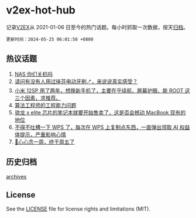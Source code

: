 # v2ex-hot-hub

 记录[V2EX](https://www.v2ex.com/)从 2021-01-06 日至今的热门话题。每小时抓取一次数据，按天[归档](archives)。

`更新时间：2024-05-25 06:01:50 +0800`

## 热议话题

1. [NAS 你们关机吗](https://www.v2ex.com/t/1043468)
1. [请问有没有人用过徕芬电动牙刷🪥，来说说真实感受？](https://www.v2ex.com/t/1043563)
1. [小米 12SP 用了两年，想换新手机了，主要在乎续航、屏幕护眼、能 ROOT 这三个因素，求推荐。](https://www.v2ex.com/t/1043432)
1. [算法工程师的工程能力问题](https://www.v2ex.com/t/1043434)
1. [骁龙 x elite 芯片的笔记本就要开始售卖了，这是否会撼动 MacBook 现有的地位](https://www.v2ex.com/t/1043483)
1. [不得不吐槽一下 WPS 了，每次在 WPS 上复制点东西，一直弹出领取 AI 权益体提示，严重影响心情](https://www.v2ex.com/t/1043496)
1. [🎣心心念一周，终于周五了](https://www.v2ex.com/t/1043437)

## 历史归档

[archives](archives)

## License

See the [LICENSE](LICENSE) file for license rights and limitations (MIT).
